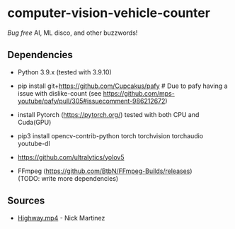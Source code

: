 # computer-vision-vehicle-counter

_Bug free_ AI, ML disco, and other buzzwords!

## Dependencies

- Python 3.9.x (tested with 3.9.10)
- pip install git+https://github.com/Cupcakus/pafy # Due to pafy having a issue with dislike-count (see https://github.com/mps-youtube/pafy/pull/305#issuecomment-986212672)

- install Pytorch (https://pytorch.org/) tested with both CPU and Cuda(GPU)
- pip3 install opencv-contrib-python torch torchvision torchaudio youtube-dl
- https://github.com/ultralytics/yolov5
- FFmpeg (https://github.com/BtbN/FFmpeg-Builds/releases)<br>
  (TODO: write more dependencies)

## Sources

- [Highway.mp4](https://www.youtube.com/watch?v=KBsqQez-O4w) - Nick Martinez
